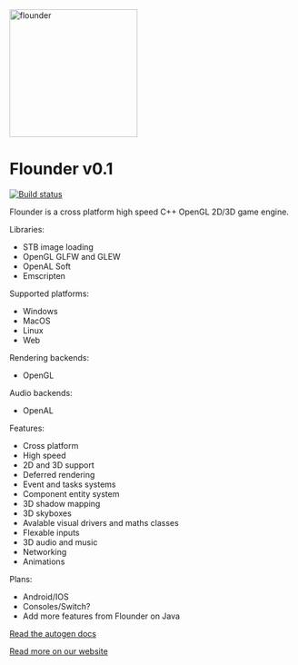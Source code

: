 <img src="https://github.com/Equilibrium-Games/Flounder/blob/master/logo.jpg" alt="flounder" width=225>

# Flounder v0.1
[![Build status](https://ci.appveyor.com/api/projects/status/4uhakf6tt78wov7o?svg=true)](https://ci.appveyor.com/project/MatthewAlbrecht/flounder)

Flounder is a cross platform high speed C++ OpenGL 2D/3D game engine.

Libraries:
 * STB image loading
 * OpenGL GLFW and GLEW 
 * OpenAL Soft
 * Emscripten
 
Supported platforms:
 * Windows
 * MacOS
 * Linux
 * Web

Rendering backends:
 * OpenGL
 
Audio backends:
 * OpenAL

Features:
 * Cross platform
 * High speed
 * 2D and 3D support
 * Deferred rendering
 * Event and tasks systems
 * Component entity system
 * 3D shadow mapping
 * 3D skyboxes
 * Avalable visual drivers and maths classes
 * Flexable inputs
 * 3D audio and music
 * Networking
 * Animations
 
Plans:
 * Android/IOS
 * Consoles/Switch?
 * Add more features from Flounder on Java

[Read the autogen docs](https://equilibrium-games.github.io/Flounder/html/namespaceflounder.html)

[Read more on our website](https://equilibrium.games)